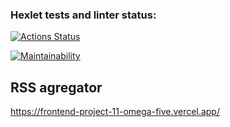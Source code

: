 ### Hexlet tests and linter status:
[![Actions Status](https://github.com/nndrey/frontend-project-11/actions/workflows/hexlet-check.yml/badge.svg)](https://github.com/nndrey/frontend-project-11/actions)

[![Maintainability](https://qlty.sh/badges/45d1e60f-2640-41d4-a07c-ed94db8c965e/maintainability.svg)](https://qlty.sh/gh/nndrey/projects/frontend-project-11)



RSS agregator
---
https://frontend-project-11-omega-five.vercel.app/